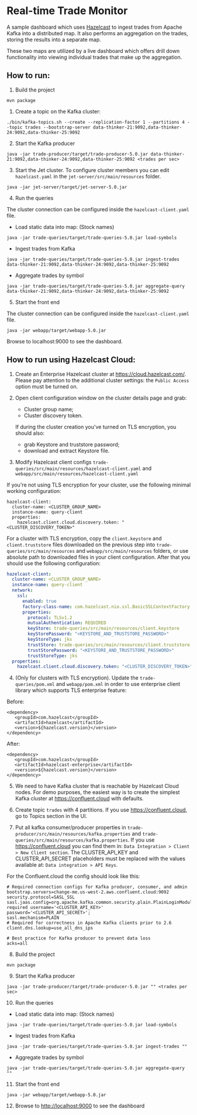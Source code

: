 # Real-time Trade Monitor

A sample dashboard which uses [Hazelcast](https://github.com/hazelcast/hazelcast)
to ingest trades from Apache Kafka into a distributed map. It also performs
an aggregation on the trades, storing the results into a separate map.

These two maps are utilized by a live dashboard which offers drill down
functionality into viewing individual trades that make up the aggregation.

## How to run:

1. Build the project

```
mvn package
```

1. Create a topic on the Kafka cluster:

```shell
./bin/kafka-topics.sh --create --replication-factor 1 --partitions 4 --topic trades --bootstrap-server data-thinker-21:9092,data-thinker-24:9092,data-thinker-25:9092
```

2. Start the Kafka producer

```
java -jar trade-producer/target/trade-producer-5.0.jar data-thinker-21:9092,data-thinker-24:9092,data-thinker-25:9092 <trades per sec>
```

3. Start the Jet cluster. To configure cluster members you can edit 
`hazelcast.yaml` in the `jet-server/src/main/resources` folder.

```
java -jar jet-server/target/jet-server-5.0.jar
```

4. Run the queries

The cluster connection can be configured inside the `hazelcast-client.yaml` file.

* Load static data into map: (Stock names)
```
java -jar trade-queries/target/trade-queries-5.0.jar load-symbols
```

* Ingest trades from Kafka

```
java -jar trade-queries/target/trade-queries-5.0.jar ingest-trades data-thinker-21:9092,data-thinker-24:9092,data-thinker-25:9092
```
* Aggregate trades by symbol
```
java -jar trade-queries/target/trade-queries-5.0.jar aggregate-query data-thinker-21:9092,data-thinker-24:9092,data-thinker-25:9092
```

5. Start the front end

The cluster connection can be configured inside the `hazelcast-client.yaml` file.

```
java -jar webapp/target/webapp-5.0.jar 
```

Browse to localhost:9000 to see the dashboard.

## How to run using Hazelcast Cloud:

1. Create an Enterprise Hazelcast cluster at https://cloud.hazelcast.com/. Please pay attention to the additional
   cluster settings: the `Public Access` option must be turned on.

2. Open client configuration window on the cluster details page and grab:
   - Cluster group name;
   - Cluster discovery token. 
   
   If during the cluster creation you've turned on TLS encryption, you should also:
     - grab Keystore and truststore password;
     - download and extract Keystore file.

3. Modify Hazelcast client configs `trade-queries/src/main/resources/hazelcast-client.yaml` and
   `webapp/src/main/resources/hazelcast-client.yaml` 

If you're not using TLS encryption for your cluster, use the following minimal working configuration:
```
hazelcast-client:
  cluster-name: <CLUSTER_GROUP_NAME>
  instance-name: query-client
  properties:
    hazelcast.client.cloud.discovery.token: "<CLUSTER_DISCOVERY_TOKEN>"
```

For a cluster with TLS encryption, copy the `client.keystore` and `client.truststore` files downloaded on the 
previous step into `trade-queries/src/main/resources` and `webapp/src/main/resources` folders, or use absolute path 
to downloaded files in your client configuration. After that you should use the following configuration:
```yaml
hazelcast-client:
  cluster-name: <CLUSTER_GROUP_NAME>
  instance-name: query-client
  network:
    ssl:
      enabled: true
      factory-class-name: com.hazelcast.nio.ssl.BasicSSLContextFactory
      properties:
        protocol: TLSv1.2
        mutualAuthentication: REQUIRED
        keyStore: trade-queries/src/main/resources/client.keystore
        keyStorePassword: "<KEYSTORE_AND_TRUSTSTORE_PASSWORD>"
        keyStoreType: jks
        trustStore: trade-queries/src/main/resources/client.truststore
        trustStorePassword: "<KEYSTORE_AND_TRUSTSTORE_PASSWORD>"
        trustStoreType: jks
  properties:
    hazelcast.client.cloud.discovery.token: "<CLUSTER_DISCOVERY_TOKEN>"
```

4. (Only for clusters with TLS encryption). Update the `trade-queries/pom.xml` and `webapp/pom.xml` in order to use
   enterprise client library which supports TLS enterprise feature:

Before:
```
<dependency>
   <groupId>com.hazelcast</groupId>
   <artifactId>hazelcast</artifactId>
   <version>${hazelcast.version}</version>
</dependency>   
```

After:
```
<dependency>
   <groupId>com.hazelcast</groupId>
   <artifactId>hazelcast-enterprise</artifactId>
   <version>${hazelcast.version}</version>
</dependency>   
```

5. We need to have Kafka cluster that is reachable by Hazelcast Cloud nodes. For demo purposes, the easiest way is
   to create the simplest Kafka cluster at https://confluent.cloud with defaults.

6. Create topic `trades` with 4 partitions. If you use https://confluent.cloud, go to Topics section in the UI.

7. Put all kafka consumer/producer properties in `trade-producer/src/main/resources/kafka.properties` and
   `trade-queries/src/main/resources/kafka.properties`. If you use https://confluent.cloud you can find them in:
   `Data Integration > Client > New Client section`. The CLUSTER_API_KEY and CLUSTER_API_SECRET placeholders
   must be replaced with the values available at: `Data integration > API Keys`.

For the Confluent.cloud the config should look like this:
```
# Required connection configs for Kafka producer, consumer, and admin
bootstrap.servers=change-me.us-west-2.aws.confluent.cloud:9092
security.protocol=SASL_SSL
sasl.jaas.config=org.apache.kafka.common.security.plain.PlainLoginModule   required username='<CLUSTER_API_KEY>'   password='<CLUSTER_API_SECRET>';
sasl.mechanism=PLAIN
# Required for correctness in Apache Kafka clients prior to 2.6
client.dns.lookup=use_all_dns_ips

# Best practice for Kafka producer to prevent data loss
acks=all
```

8. Build the project

```
mvn package
```

9. Start the Kafka producer

```
java -jar trade-producer/target/trade-producer-5.0.jar "" <trades per sec>
```

10. Run the queries

* Load static data into map: (Stock names)
```
java -jar trade-queries/target/trade-queries-5.0.jar load-symbols
```

* Ingest trades from Kafka

```
java -jar trade-queries/target/trade-queries-5.0.jar ingest-trades ""
```
* Aggregate trades by symbol
```
java -jar trade-queries/target/trade-queries-5.0.jar aggregate-query ""
```

11. Start the front end

```
java -jar webapp/target/webapp-5.0.jar 
```

12. Browse to [http://localhost:9000](http://localhost:9000) to see the dashboard
